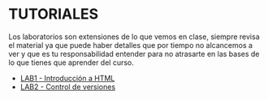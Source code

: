# TUTORIALES

Los laboratorios son extensiones de lo que vemos en clase, siempre revisa el material ya que puede haber detalles que por tiempo no alcancemos a ver y que es tu responsabilidad entender para no atrasarte en las bases de lo que tienes que aprender del curso.
- [LAB1 - Introducción a HTML](/Lab1HTML/readme.md)
- [LAB2 - Control de versiones](Lab2Git/readme.md)